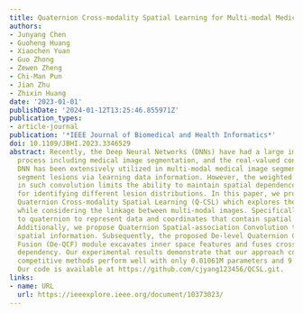 ```yaml
---
title: Quaternion Cross-modality Spatial Learning for Multi-modal Medical Image Segmentation
authors:
- Junyang Chen
- Guoheng Huang
- Xiaochen Yuan
- Guo Zhong
- Zewen Zheng
- Chi-Man Pun
- Jian Zhu
- Zhixin Huang
date: '2023-01-01'
publishDate: '2024-01-12T13:25:46.855971Z'
publication_types:
- article-journal
publication: '*IEEE Journal of Biomedical and Health Informatics*'
doi: 10.1109/JBHI.2023.3346529
abstract: Recently, the Deep Neural Networks (DNNs) have had a large impact on imaging
  process including medical image segmentation, and the real-valued convolution of
  DNN has been extensively utilized in multi-modal medical image segmentation to accurately
  segment lesions via learning data information. However, the weighted summation operation
  in such convolution limits the ability to maintain spatial dependence that is crucial
  for identifying different lesion distributions. In this paper, we propose a novel
  Quaternion Cross-modality Spatial Learning (Q-CSL) which explores the spatial information
  while considering the linkage between multi-modal images. Specifically, we introduce
  to quaternion to represent data and coordinates that contain spatial information.
  Additionally, we propose Quaternion Spatial-association Convolution to learn the
  spatial information. Subsequently, the proposed De-level Quaternion Cross-modality
  Fusion (De-QCF) module excavates inner space features and fuses cross-modality spatial
  dependency. Our experimental results demonstrate that our approach compared to the
  competitive methods perform well with only 0.01061M parameters and 9.95G FLOPs.
  Our code is available at https://github.com/cjyang123456/QCSL.git.
links:
- name: URL
  url: https://ieeexplore.ieee.org/document/10373023/
---
```

